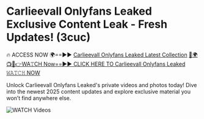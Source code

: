 # Carlieevall Onlyfans Leaked Exclusive Content Leak - Fresh Updates! (3cuc)

🔥 ACCESS NOW 🌍==►► <a href="https://tinyurl.com/3fjeunct" rel="nofollow">Carlieevall Onlyfans Leaked Latest Collection</a></h3>
[🔴🌍📺📱👉WA𝚃CH Now==►► CLICK HERE TO Carlieevall Onlyfans Leaked 𝚆𝙰𝚃𝙲𝙷 NOW](https://tinyurl.com/3fjeunct)

Unlock Carlieevall Onlyfans Leaked's private videos and photos today! Dive into the newest 2025 content updates and explore exclusive material you won’t find anywhere else.


<a href="https://tinyurl.com/3fjeunct" rel="nofollow" data-target="animated-image.originalLink"><img src="https://camo.githubusercontent.com/8a4f000d20f83aca3bf7ec5f350d767afa0574a8a352519fd8cfa583a6f93a33/68747470733a2f2f692e696d6775722e636f6d2f644a486b345a712e676966" alt="WATCH Videos" data-canonical-src="https://i.imgur.com/dJHk4Zq.gif" style="max-width: 100%; display: inline-block;" data-target="animated-image.originalImage"></a>
